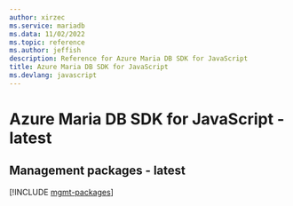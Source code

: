 ```yaml
---
author: xirzec
ms.service: mariadb
ms.data: 11/02/2022
ms.topic: reference
ms.author: jeffish
description: Reference for Azure Maria DB SDK for JavaScript
title: Azure Maria DB SDK for JavaScript
ms.devlang: javascript
---
```

# Azure Maria DB SDK for JavaScript - latest

## Management packages - latest
[!INCLUDE [mgmt-packages](maria-db-mgmt-index.md)]